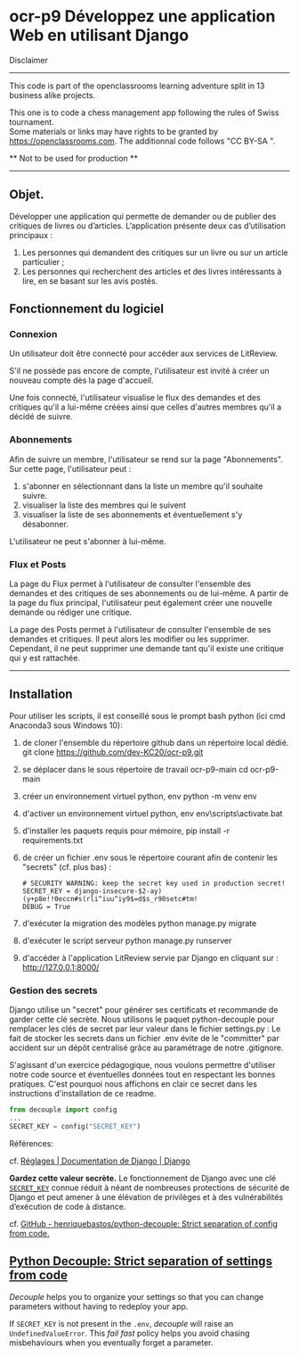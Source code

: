 # ocr-p9 Développez une application Web en utilisant Django

Disclaimer

---

This code is part of the openclassrooms learning adventure split in 13 business alike projects.  
  
  
This one is to code a chess management app following the rules of Swiss tournament.  
Some materials or links may have rights to be granted by https://openclassrooms.com. 
The additionnal code follows "CC BY-SA ".
  
** Not to be used for production **  


---
## Objet.  
  
Développer une application qui permette de demander ou de publier des critiques de livres ou d’articles.
L’application présente deux cas d’utilisation principaux : 
1. Les personnes qui demandent des critiques sur un livre ou sur un article particulier ;
2. Les personnes qui recherchent des articles et des livres intéressants à lire, en se basant sur les  avis postés.
  
## Fonctionnement du logiciel

### Connexion
Un utilisateur doit être connecté pour accéder aux services de LitReview.

S'il ne possède pas encore de compte, l'utilisateur est invité à créer un nouveau compte dès la page d'accueil.

Une fois connecté, l'utilisateur visualise le flux des demandes et des critiques  qu'il a lui-même créées ainsi que celles d'autres membres qu'il a décidé de suivre.

### Abonnements
Afin de suivre un membre, l'utilisateur se rend sur la page "Abonnements".
Sur cette page, l'utilisateur peut :
1. s'abonner en sélectionnant dans la liste un membre qu'il souhaite suivre.
2. visualiser la liste des membres qui le suivent
3. visualiser la liste de ses abonnements et éventuellement s'y désabonner.

L'utilisateur ne peut s'abonner à lui-même.


### Flux et Posts

La page du Flux permet à l'utilisateur de consulter l'ensemble des demandes et des critiques de ses abonnements ou de lui-même. 
A partir de la page du flux principal, l'utilisateur peut également créer une nouvelle demande ou rédiger une critique.  
  
La page des Posts permet à l'utilisateur de consulter l'ensemble de ses demandes et critiques. Il peut alors les modifier ou les supprimer. Cependant, il ne peut supprimer une demande tant qu'il existe une critique qui y est rattachée.








---



## Installation

Pour utiliser les scripts,
il est conseillé sous le prompt bash python (ici cmd Anaconda3 sous Windows 10):

1.  de cloner l'ensemble du répertoire github dans un répertoire local dédié.
    git clone https://github.com/dev-KC20/ocr-p9.git

2.  se déplacer dans le sous répertoire de travail ocr-p9-main
    cd ocr-p9-main

3. créer un environnement virtuel python, env
    python -m venv env

4.  d'activer un environnement virtuel python, env
    env\scripts\activate.bat

5.  d'installer les paquets requis pour mémoire,
    pip install -r requirements.txt

6.  de créer un fichier .env sous le répertoire courant afin de contenir les "secrets" (cf. plus bas) :
    
        # SECURITY WARNING: keep the secret key used in production secret!
        SECRET_KEY = django-insecure-$2-ay)(y+p8e!!0eccn#s(rli^iuu^iy9$=d$s_r90setc#tm!
        DEBUG = True

7.  d'exécuter la migration des modèles 
    python manage.py migrate

8.  d'exécuter le script serveur 
    python manage.py runserver

9.  d'accéder à l'application LitReview servie par Django en cliquant sur :
    http://127.0.0.1:8000/



### Gestion des secrets

Django utilise un "secret" pour générer ses certificats et recommande de garder cette clé secrète. 
Nous utilisons le paquet python-decouple pour remplacer les clés de secret par leur valeur dans le fichier settings.py :
Le fait de stocker les secrets dans un fichier .env évite de le "committer" par accident sur un dépôt centralisé grâce au paramétrage de notre .gitignore.

S'agissant d'un exercice pédagogique, nous voulons permettre d'utiliser notre code source et éventuelles données tout en respectant les bonnes pratiques. C'est pourquoi nous affichons en clair ce secret dans les instructions d'installation de ce readme.

```py
from decouple import config
...
SECRET_KEY = config("SECRET_KEY")

```

Références: 

cf. [Réglages | Documentation de Django | Django](https://docs.djangoproject.com/fr/4.0/ref/settings/#password-hashers)

**Gardez cette valeur secrète.**
Le fonctionnement de Django avec une clé [`SECRET_KEY`](https://docs.djangoproject.com/fr/4.0/ref/settings/#std:setting-SECRET_KEY) connue réduit à néant de nombreuses protections de sécurité de Django et peut amener à une élévation de privilèges et à des vulnérabilités d’exécution de code à distance.

cf. [GitHub - henriquebastos/python-decouple: Strict separation of config from code.](https://github.com/henriquebastos/python-decouple/)

## [Python Decouple: Strict separation of settings from code](https://github.com/henriquebastos/python-decouple/#id1)
_Decouple_ helps you to organize your settings so that you can change parameters without having to redeploy your app.

If `SECRET_KEY` is not present in the `.env`, _decouple_ will raise an `UndefinedValueError`.
This _fail fast_ policy helps you avoid chasing misbehaviours when you eventually forget a parameter.